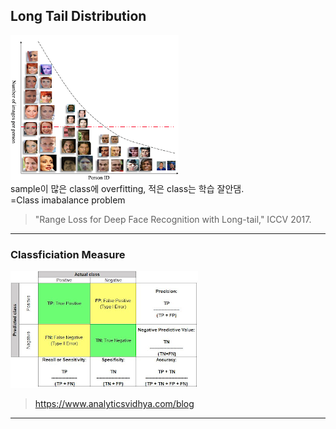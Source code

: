 ## Long Tail Distribution
![LongTailDistribuition](./images/LongTailDistribuition.png)  
sample이 많은 class에 overfitting, 적은 class는 학습 잘안댐.  
=Class imabalance problem  
> "Range Loss for Deep Face Recognition with Long-tail," ICCV 2017.  

-------------------------------------------------------

  

### Classficiation Measure
![ConfusionMatrix](./images/ConfusionMatrix.png)  
> https://www.analyticsvidhya.com/blog  

-------------------------------------------------------
